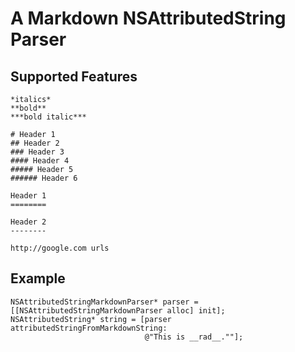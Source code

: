 A Markdown NSAttributedString Parser
====================================



Supported Features
------------------

    *italics*
    **bold**
    ***bold italic***
    
    # Header 1
    ## Header 2
    ### Header 3
    #### Header 4
    ##### Header 5
    ###### Header 6
    
    Header 1
    ========

    Header 2
    --------
    
    http://google.com urls

Example
-------

    NSAttributedStringMarkdownParser* parser = [[NSAttributedStringMarkdownParser alloc] init];
    NSAttributedString* string = [parser attributedStringFromMarkdownString:
                                  @"This is __rad__.""];

